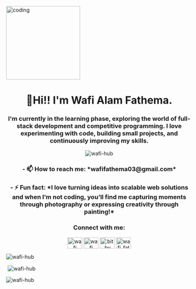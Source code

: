 
<image align="center" alt="coding" width="200" src="https://64.media.tumblr.com/2d0af9c90d1b1107313cc20bda01548a/tumblr_outwxnanpp1u79o2lo1_1280.gif">

<h1 align="center">👋Hi!! I'm Wafi Alam Fathema.</h1>
<h3 align="center">I'm currently in the learning phase, exploring the world of full-stack development and competitive programming. I love experimenting with code, building small projects, and continuously improving my skills.</h3>


<p align="center"> <img src="https://komarev.com/ghpvc/?username=wafi-hub&label=Profile%20views&color=0e75b6&style=flat" alt="wafi-hub" /> </p>


<h3 align="center">- 📫 How to reach me: *wafifathema03@gmail.com*</h3>

<h3 align="center">- ⚡ Fun fact: *I love turning ideas into scalable web solutions and when I’m not coding, you’ll find me capturing moments through photography or expressing creativity through painting!*</h3>

<h3 align="center">Connect with me:</h3>
<p align="center">
<a href="https://linkedin.com/in/wafi fathema" target="blank"><img align="center" src="https://raw.githubusercontent.com/rahuldkjain/github-profile-readme-generator/master/src/images/icons/Social/linked-in-alt.svg" alt="wafi fathema" height="30" width="40" /></a>
<a href="https://fb.com/wafi alam fathema" target="blank"><img align="center" src="https://raw.githubusercontent.com/rahuldkjain/github-profile-readme-generator/master/src/images/icons/Social/facebook.svg" alt="wafi alam fathema" height="30" width="40" /></a>
<a href="https://instagram.com/bit_by_wafi" target="blank"><img align="center" src="https://raw.githubusercontent.com/rahuldkjain/github-profile-readme-generator/master/src/images/icons/Social/instagram.svg" alt="bit_by_wafi" height="30" width="40" /></a>
<a href="https://codeforces.com/profile/wafi_fathema" target="blank"><img align="center" src="https://raw.githubusercontent.com/rahuldkjain/github-profile-readme-generator/master/src/images/icons/Social/codeforces.svg" alt="wafi_fathema" height="30" width="40" /></a>
</p>


<p><img align="center" src="https://github-readme-stats.vercel.app/api/top-langs?username=wafi-hub&show_icons=true&locale=en&layout=compact" alt="wafi-hub" /></p>

<p>&nbsp;<img align="center" src="https://github-readme-stats.vercel.app/api?username=wafi-hub&show_icons=true&locale=en" alt="wafi-hub" /></p>

<p><img align="center" src="https://github-readme-streak-stats.herokuapp.com/?user=wafi-hub&" alt="wafi-hub" /></p>
